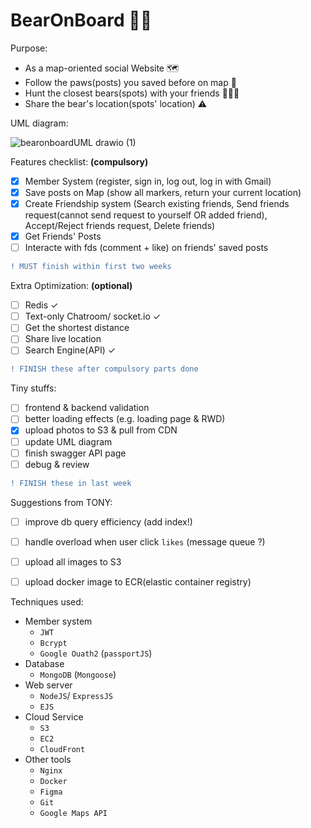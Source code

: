 # BearOnBoard 🐻🐾 

Purpose:
- As a map-oriented social Website 🗺
- Follow the paws(posts) you saved before on map 🐾 
- Hunt the closest bears(spots) with your friends 👩🏻‍🌾
- Share the bear's location(spots' location) ⚠️

UML diagram:

![bearonboardUML drawio (1)](https://user-images.githubusercontent.com/95410966/167293150-71abd1c2-3f9c-4b31-a25a-65b15f2a21f2.svg)

Features checklist: **(compulsory)**
- [X] Member System
(register, sign in, log out, log in with Gmail)
- [X] Save posts on Map 
(show all markers, return your current location)
- [X] Create Friendship system 
(Search existing friends, Send friends request(cannot send request to yourself OR added friend), Accept/Reject friends request, Delete friends)
- [X] Get Friends' Posts
- [ ] Interacte with fds (comment + like) on friends' saved posts
``` diff
! MUST finish within first two weeks
```

Extra Optimization: **(optional)**
- [ ] Redis ✓
- [ ] Text-only Chatroom/ socket.io ✓
- [ ] Get the shortest distance 
- [ ] Share live location
- [ ] Search Engine(API) ✓
``` diff
! FINISH these after compulsory parts done
```

Tiny stuffs:
- [ ] frontend & backend validation
- [ ] better loading effects (e.g. loading page & RWD)
- [X] upload photos to S3 & pull from CDN
- [ ] update UML diagram
- [ ] finish swagger API page
- [ ] debug & review
``` diff
! FINISH these in last week 
```

Suggestions from TONY:
- [ ] improve db query efficiency (add index!)
- [ ] handle overload when user click `likes` (message queue ?)
- [ ] upload all images to S3
- [ ] upload docker image to ECR(elastic container registry)


Techniques used:
- Member system
  - `JWT`
  - `Bcrypt`
  - `Google Ouath2` (`passportJS`)
- Database
  - `MongoDB` (`Mongoose`)
- Web server
  - `NodeJS`/ `ExpressJS`
  - `EJS`
- Cloud Service
  - `S3`
  - `EC2`
  - `CloudFront`
- Other tools
  - `Nginx`
  - `Docker`
  - `Figma`
  - `Git`
  - `Google Maps API`
